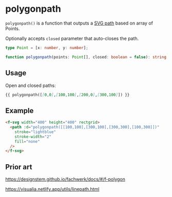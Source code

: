 # polygonpath

`polygonpath()` is a function that outputs a [SVG path](https://developer.mozilla.org/en-US/docs/Web/SVG/Tutorial/Paths) based on array of Points.

Optionally accepts `closed` parameter that auto-closes the path.

```ts
type Point = [x: number, y: number];

function polygonpath(points: Point[], closed: boolean = false): string;
```

## Usage

Open and closed paths:

```md
{{ polygonpath([[0,0],[100,100],[200,0],[300,100]]) }}
```

## Example

```md
<f-svg width="400" height="400" rectgrid>
  <path :d="polygonpath([[100,100],[300,100],[300,300],[100,300]])"
    stroke="lightblue"
    stroke-width="2"
    fill="none"
  />
</f-svg>
```

## Prior art

https://designstem.github.io/fachwerk/docs/#/f-polygon

https://visualia.netlify.app/utils/linepath.html
